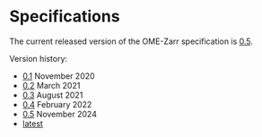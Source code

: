 Specifications
==============

The current released version of the OME-Zarr specification is <a href="../0.5/index.html">0.5</a>.

Version history:

<ul>
  <li> <a href="../0.1/index.html">0.1</a> November 2020</li>
  <li> <a href="../0.2/index.html">0.2</a> March 2021</li>
  <li> <a href="../0.3/index.html">0.3</a> August 2021</li>
  <li> <a href="../0.4/index.html">0.4</a> February 2022</li>
  <li> <a href="../0.5/index.html">0.5</a> November 2024</li>
  <li> <a href="../latest/index.html">latest</a> </li>
</ul>
